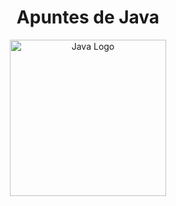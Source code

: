 <div align="center">
<h1>Apuntes de Java</h1>
</div>

<p align="center">
  <a href="https://docs.oracle.com/en/java/javase/23/docs/api/index.html" target="blank"><img src="/logo_java.png" width="250"  alt="Java Logo" />
  </a>
</p>
